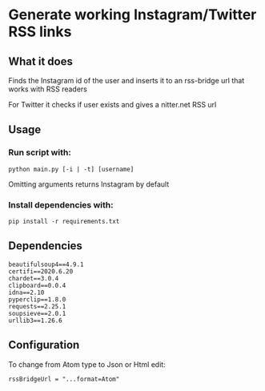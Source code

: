 # Generate working Instagram/Twitter RSS links

## What it does
Finds the Instagram id of the user and inserts it to an rss-bridge url that works with RSS readers

For Twitter it checks if user exists and gives a nitter.net RSS url

## Usage

### Run script with:
  ```
  python main.py [-i | -t] [username]
  ```
  Omitting arguments returns Instagram by default
  
### Install dependencies with:
```
pip install -r requirements.txt
```

## Dependencies
```
beautifulsoup4==4.9.1
certifi==2020.6.20
chardet==3.0.4
clipboard==0.0.4
idna==2.10
pyperclip==1.8.0
requests==2.25.1
soupsieve==2.0.1
urllib3==1.26.6
```

## Configuration
To change from Atom type to Json or Html edit:
```
rssBridgeUrl = "...format=Atom"
```
